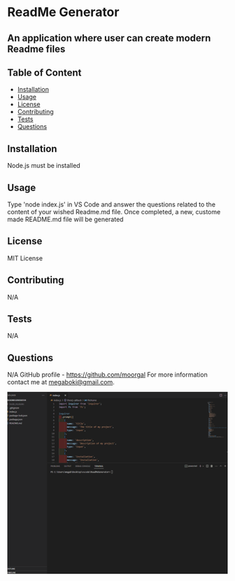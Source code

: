 # ReadMe Generator

## An application where user can create modern Readme files

## Table of Content

- [Installation](#installation)
- [Usage](#usage)
- [License](#license)
- [Contributing](#contributing)
- [Tests](#tests)
- [Questions](#questions)

## Installation

Node.js must be installed

## Usage

Type 'node index.js' in VS Code and answer the questions related to the content of your wished Readme.md file. Once completed, a new, custome made README.md file will be generated

## License

MIT License

## Contributing

N/A

## Tests

N/A

## Questions

N/A
GitHub profile - https://github.com/moorgal
For more information contact me at megaboki@gmail.com.

![alt text](https://github.com/Moorgal/ReadMeGenerator/blob/main/READmeGenerator.gif)
